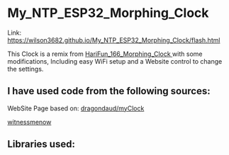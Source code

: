 # My_NTP_ESP32_Morphing_Clock
Link: https://wilson3682.github.io/My_NTP_ESP32_Morphing_Clock/flash.html

This Clock is a remix from [HariFun_166_Morphing_Clock ](https://github.com/hwiguna/HariFun_166_Morphing_Clock/tree/master) with some modifications, Including easy WiFi setup and a Website control to change the settings.

## I have used code from the following sources:

WebSite Page based on: [dragondaud/myClock](https://github.com/dragondaud/myClock)

[witnessmenow](https://github.com/witnessmenow/WiFi-Tetris-Clock)

## Libraries used:
